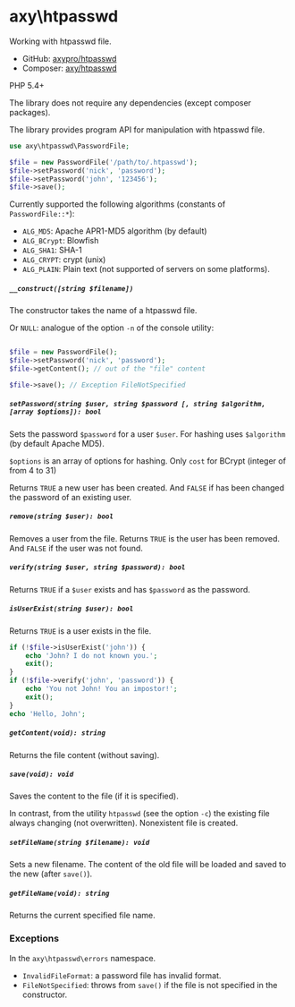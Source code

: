 # axy\htpasswd

Working with htpasswd file.

* GitHub: [axypro/htpasswd](https://github.com/axypro/htpasswd)
* Composer: [axy/htpasswd](https://packagist.org/packages/axy/htpasswd)

PHP 5.4+

The library does not require any dependencies (except composer packages).

The library provides program API for manipulation with htpasswd file.

```php
use axy\htpasswd\PasswordFile;

$file = new PasswordFile('/path/to/.htpasswd');
$file->setPassword('nick', 'password');
$file->setPassword('john', '123456');
$file->save();
```

Currently supported the following algorithms (constants of `PasswordFile::*`):

 * `ALG_MD5`: Apache APR1-MD5 algorithm (by default)
 * `ALG_BCrypt`: Blowfish
 * `ALG_SHA1`: SHA-1
 * `ALG_CRYPT`: crypt (unix)
 * `ALG_PLAIN`: Plain text (not supported of servers on some platforms).

##### `__construct([string $filename])`

The constructor takes the name of a htpasswd file.

Or `NULL`: analogue of the option `-n` of the console utility:

```php

$file = new PasswordFile();
$file->setPassword('nick', 'password');
$file->getContent(); // out of the "file" content

$file->save(); // Exception FileNotSpecified
```

##### `setPassword(string $user, string $password [, string $algorithm, [array $options]): bool`

Sets the password `$password` for a user `$user`.
For hashing uses `$algorithm` (by default Apache MD5).

`$options` is an array of options for hashing.
Only `cost` for BCrypt (integer of from 4 to 31)

Returns `TRUE` a new user has been created.
And `FALSE` if has been changed the password of an existing user.

##### `remove(string $user): bool`

Removes a user from the file.
Returns `TRUE` is the user has been removed.
And `FALSE` if the user was not found.

##### `verify(string $user, string $password): bool`

Returns `TRUE` if a `$user` exists and has `$password` as the password.

##### `isUserExist(string $user): bool`

Returns `TRUE` is a user exists in the file.

```php
if (!$file->isUserExist('john')) {
    echo 'John? I do not known you.';
    exit();
}
if (!$file->verify('john', 'password')) {
    echo 'You not John! You an impostor!';
    exit();
}
echo 'Hello, John';
```

##### `getContent(void): string`

Returns the file content (without saving).

##### `save(void): void`

Saves the content to the file (if it is specified).

In contrast, from the utility `htpasswd` (see the option `-c`) the existing file always changing (not overwritten).
Nonexistent file is created.

##### `setFileName(string $filename): void`

Sets a new filename. The content of the old file will be loaded and saved to the new (after `save()`).

##### `getFileName(void): string`

Returns the current specified file name.

### Exceptions

In the `axy\htpasswd\errors` namespace.

* `InvalidFileFormat`: a password file has invalid format.
* `FileNotSpecified`: throws from `save()` if the file is not specified in the constructor.
